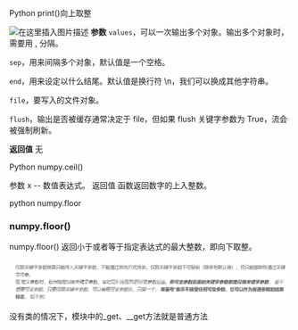 Python print()向上取整

![在这里插入图片描述](5.函数.assets/watermark,type_ZmFuZ3poZW5naGVpdGk,shadow_10,text_aHR0cHM6Ly9ibG9nLmNzZG4ubmV0L1VaRFdf,size_16,color_FFFFFF,t_70#pic_center.png)
**参数**
`values`，可以一次输出多个对象。输出多个对象时，需要用 , 分隔。

`sep`，用来间隔多个对象，默认值是一个空格。

`end`，用来设定以什么结尾。默认值是换行符 \n，我们可以换成其他字符串。

`file`，要写入的文件对象。

`flush`，输出是否被缓存通常决定于 file，但如果 flush 关键字参数为 True，流会被强制刷新。

**返回值**
无

Python numpy.ceil()

参数
x -- 数值表达式。
返回值
函数返回数字的上入整数。

python numpy.floor

### numpy.floor()

numpy.floor() 返回小于或者等于指定表达式的最大整数，即向下取整。





![Snipaste_2022-10-08_19-24-35](5.函数.assets/Snipaste_2022-10-08_19-24-35.png)





















没有类的情况下，模块中的_get、__get方法就是普通方法



